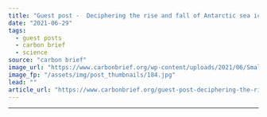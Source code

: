 ```yaml
---
title: "Guest post -  Deciphering the rise and fall of Antarctic sea ice extent"
date: "2021-06-29"
tags: 
  - guest posts
  - carbon brief
  - science
source: "carbon brief"
image_url: "https://www.carbonbrief.org/wp-content/uploads/2021/06/Small-island-in-the-Ross-Sea-Antarctica-with-pack-ice-in-the-foreground_E7RH8P-107x71.jpg"
image_fp: "/assets/img/post_thumbnails/184.jpg"
lead: ""
article_url: "https://www.carbonbrief.org/guest-post-deciphering-the-rise-and-fall-of-antarctic-sea-ice-extent"
---
```


---
